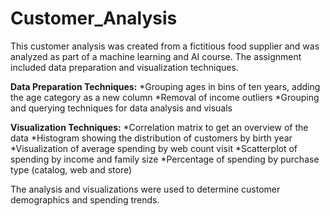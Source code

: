 # Customer_Analysis
This customer analysis was created from a fictitious food supplier and was analyzed as part of a machine learning and AI course.  The assignment included data preparation and visualization techniques.

**Data Preparation Techniques:**
*Grouping ages in bins of ten years, adding the age category as a new column
*Removal of income outliers
*Grouping and querying techniques for data analysis and visuals

**Visualization Techniques:**
*Correlation matrix to get an overview of the data
*Histogram showing the distribution of customers by birth year
*Visualization of average spending by web count visit
*Scatterplot of spending by income and family size
*Percentage of spending by purchase type (catalog, web and store)

The analysis and visualizations were used to determine customer demographics and spending trends.
